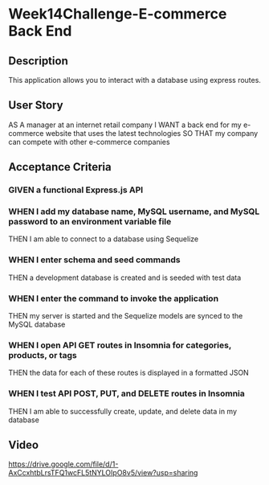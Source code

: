 
# Week14Challenge-E-commerce Back End

## Description
This application allows you to interact with a database using express routes.

## User Story
AS A manager at an internet retail company
I WANT a back end for my e-commerce website that uses the latest technologies
SO THAT my company can compete with other e-commerce companies

## Acceptance Criteria
### GIVEN a functional Express.js API
### WHEN I add my database name, MySQL username, and MySQL password to an environment variable file
THEN I am able to connect to a database using Sequelize
### WHEN I enter schema and seed commands
THEN a development database is created and is seeded with test data
### WHEN I enter the command to invoke the application
THEN my server is started and the Sequelize models are synced to the MySQL database
### WHEN I open API GET routes in Insomnia for categories, products, or tags
THEN the data for each of these routes is displayed in a formatted JSON
### WHEN I test API POST, PUT, and DELETE routes in Insomnia
THEN I am able to successfully create, update, and delete data in my database

## Video
https://drive.google.com/file/d/1-AxCcxhtbLrsTFQ1wcFL5tNYLOIpO8v5/view?usp=sharing
